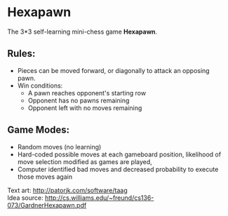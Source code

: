 <h1>Hexapawn</h1>
<p>The 3*3 self-learning mini-chess game <strong>Hexapawn</strong>.</p>

<h2>Rules:</h2>
<ul>
	<li>Pieces can be moved forward, or diagonally to attack an opposing pawn.</li>
	<li>
			Win conditions:
			<ul>
				<li>A pawn reaches opponent's starting row</li>
				<li>Opponent has no pawns remaining</li>
				<li>Opponent left with no moves remaining</li>
			</ul>
	</li>
</ul>
	
<h2>Game Modes:</h2>
<ul>
	<li>Random moves (no learning)</li>
 	<li>Hard-coded possible moves at each gameboard position, likelihood of move selection modified as games are played,</li>
	<li>Computer identified bad moves and decreased probability to execute those moves again</li>
</ul>

Text art: http://patorjk.com/software/taag <br>
Idea source: http://cs.williams.edu/~freund/cs136-073/GardnerHexapawn.pdf
